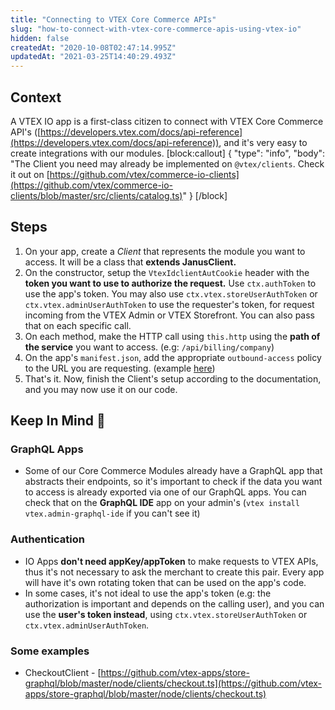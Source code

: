```yaml
---
title: "Connecting to VTEX Core Commerce APIs"
slug: "how-to-connect-with-vtex-core-commerce-apis-using-vtex-io"
hidden: false
createdAt: "2020-10-08T02:47:14.995Z"
updatedAt: "2021-03-25T14:40:29.493Z"
---
```

## Context
A VTEX IO app is a first-class citizen to connect with VTEX Core Commerce API's ([https://developers.vtex.com/docs/api-reference](https://developers.vtex.com/docs/api-reference)), and it's very easy to create integrations with our modules.
[block:callout]
{
  "type": "info",
  "body": "The Client you need may already be implemented on `@vtex/clients`. Check it out on [https://github.com/vtex/commerce-io-clients](https://github.com/vtex/commerce-io-clients/blob/master/src/clients/catalog.ts)"
}
[/block]


## Steps

1. On your app, create a *Client* that represents the module you want to access. It will be a class that **extends JanusClient.** 
2. On the constructor, setup the `VtexIdclientAutCookie` header with the **token you want to use to authorize the request.** Use `ctx.authToken` to use the app's token. You may also use `ctx.vtex.storeUserAuthToken` or `ctx.vtex.adminUserAuthToken` to use the requester's token, for request incoming from the VTEX Admin or VTEX Storefront. You can also pass that on each specific call.
3. On each method, make the HTTP call using `this.http` using the **path of the service** you want to access. (e.g: `/api/billing/company`)
4. On the app's `manifest.json`, add the appropriate `outbound-access` policy to the URL you are requesting. (example [here](https://github.com/vtex-apps/store-graphql/blob/684dcbbbd6e9cdbd121afd7802200856cb952d2b/manifest.json#L107))
5. That's it. Now, finish the Client's setup according to the documentation, and you may now use it on our code.

## Keep In Mind 👀

### GraphQL Apps

- Some of our Core Commerce Modules already have a GraphQL app that abstracts their endpoints, so it's important to check if the data you want to access is already exported via one of our GraphQL apps. You can check that on the **GraphQL IDE** app on your admin's (`vtex install vtex.admin-graphql-ide` if you can't see it)

### Authentication

- IO Apps **don't need appKey/appToken** to make requests to VTEX APIs, thus it's not necessary to ask the merchant to create this pair. Every app will have it's own rotating token that can be used on the app's code.
- In some cases, it's not ideal to use the app's token (e.g: the authorization is important and depends on the calling user), and you can use the **user's token instead**, using  `ctx.vtex.storeUserAuthToken` or `ctx.vtex.adminUserAuthToken`.

### Some examples

- CheckoutClient - [https://github.com/vtex-apps/store-graphql/blob/master/node/clients/checkout.ts](https://github.com/vtex-apps/store-graphql/blob/master/node/clients/checkout.ts)